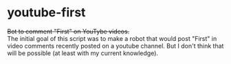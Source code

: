 # youtube-first
~~Bot to comment "First" on YouTybe videos.~~<br>
The initial goal of this script was to make a robot that would post "First" in video comments recently posted on a youtube channel. But I don't think that will be possible (at least with my current knowledge).

